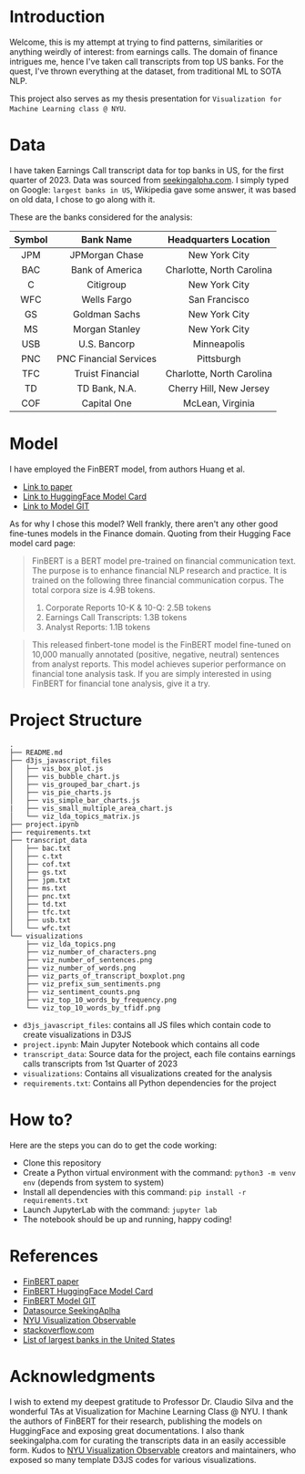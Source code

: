 # Introduction

Welcome, this is my attempt at trying to find patterns, similarities or anything weirdly of interest: from earnings calls. The domain of finance intrigues me, hence I've taken call transcripts from top US banks. For the quest, I've thrown everything at the dataset, from traditional ML to SOTA NLP.

This project also serves as my thesis presentation for `Visualization for Machine Learning class @ NYU`.

# Data

I have taken Earnings Call transcript data for top banks in US, for the first quarter of 2023. Data was sourced from [seekingalpha.com](https://seekingalpha.com/). I simply typed on Google: `largest banks in US`, Wikipedia gave some answer, it was based on old data, I chose to go along with it.

These are the banks considered for the analysis:

| Symbol | Bank Name | Headquarters Location |
| :---: | :---: | :---: |
| JPM | JPMorgan Chase | New York City |
| BAC | Bank of America | Charlotte, North Carolina |
| C | Citigroup | New York City |
| WFC | Wells Fargo | San Francisco |
| GS | Goldman Sachs | New York City |
| MS | Morgan Stanley | New York City |
| USB | U.S. Bancorp | Minneapolis |
| PNC | PNC Financial Services | Pittsburgh |
| TFC | Truist Financial | Charlotte, North Carolina |
| TD | TD Bank, N.A. | Cherry Hill, New Jersey |
| COF | Capital One | McLean, Virginia |

# Model

I have employed the FinBERT model, from authors Huang et al.
+ [Link to paper](https://papers.ssrn.com/sol3/papers.cfm?abstract_id=3910214)
+ [Link to HuggingFace Model Card](https://huggingface.co/yiyanghkust/finbert-tone)
+ [Link to Model GIT](https://github.com/yya518/FinBERT)

As for why I chose this model? Well frankly, there aren't any other good fine-tunes models in the Finance domain. Quoting from their Hugging Face model card page:


>FinBERT is a BERT model pre-trained on financial communication text. The purpose is to enhance financial NLP research and practice. It is trained on the following three financial communication corpus. The total corpora size is 4.9B tokens.
>1. Corporate Reports 10-K & 10-Q: 2.5B tokens
>2. Earnings Call Transcripts: 1.3B tokens
>3. Analyst Reports: 1.1B tokens

>This released finbert-tone model is the FinBERT model fine-tuned on 10,000 manually annotated (positive, negative, neutral) sentences from analyst reports. This model achieves superior performance on financial tone analysis task. If you are simply interested in using FinBERT for financial tone analysis, give it a try.


# Project Structure

```shell
.
├── README.md
├── d3js_javascript_files
│   ├── vis_box_plot.js
│   ├── vis_bubble_chart.js
│   ├── vis_grouped_bar_chart.js
│   ├── vis_pie_charts.js
│   ├── vis_simple_bar_charts.js
|   ├── vis_small_multiple_area_chart.js
│   └── viz_lda_topics_matrix.js
├── project.ipynb
├── requirements.txt
├── transcript_data
│   ├── bac.txt
│   ├── c.txt
│   ├── cof.txt
│   ├── gs.txt
│   ├── jpm.txt
│   ├── ms.txt
│   ├── pnc.txt
│   ├── td.txt
│   ├── tfc.txt
│   ├── usb.txt
│   └── wfc.txt
└── visualizations
    ├── viz_lda_topics.png
    ├── viz_number_of_characters.png
    ├── viz_number_of_sentences.png
    ├── viz_number_of_words.png
    ├── viz_parts_of_transcript_boxplot.png
    ├── viz_prefix_sum_sentiments.png
    ├── viz_sentiment_counts.png
    ├── viz_top_10_words_by_frequency.png
    └── viz_top_10_words_by_tfidf.png
```

+ `d3js_javascript_files`: contains all JS files which contain code to create visualizations in D3JS
+ `project.ipynb`: Main Jupyter Notebook which contains all code
+ `transcript_data`: Source data for the project, each file contains earnings calls transcripts from 1st Quarter of 2023
+ `visualizations`: Contains all visualizations created for the analysis
+ `requirements.txt`: Contains all Python dependencies for the project

# How to?

Here are the steps you can do to get the code working:

+ Clone this repository
+ Create a Python virtual environment with the command: `python3 -m venv env` (depends from system to system)
+ Install all dependencies with this command: `pip install -r requirements.txt`
+ Launch JupyterLab with the command: `jupyter lab`
+ The notebook should be up and running, happy coding!


# References

+ [FinBERT paper](https://papers.ssrn.com/sol3/papers.cfm?abstract_id=3910214)
+ [FinBERT HuggingFace Model Card](https://huggingface.co/yiyanghkust/finbert-tone)
+ [FinBERT Model GIT](https://github.com/yya518/FinBERT)
+ [Datasource SeekingAplha](https://seekingalpha.com/)
+ [NYU Visualization Observable](https://observablehq.com/@nyuvis)
+ [stackoverflow.com](https://stackoverflow.com/)
+ [List of largest banks in the United States](https://en.wikipedia.org/wiki/List_of_largest_banks_in_the_United_States)

# Acknowledgments

I wish to extend my deepest gratitude to Professor Dr. Claudio Silva and the wonderful TAs at Visualization for Machine Learning Class @ NYU. I thank the authors of FinBERT for their research, publishing the models on HuggingFace and exposing great documentations. I also thank seekingalpha.com for curating the transcripts data in an easily accessible form. Kudos to [NYU Visualization Observable](https://observablehq.com/@nyuvis) creators and maintainers, who exposed so many template D3JS codes for various visualizations.